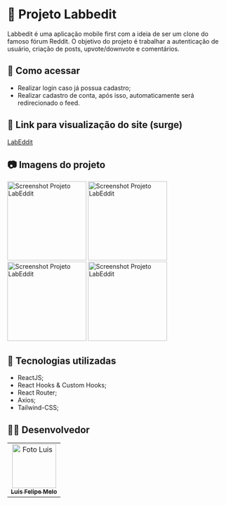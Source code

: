 # 🥇  Projeto Labbedit

Labbedit é uma aplicação mobile first com a ideia de ser um clone do famoso fórum Reddit. O objetivo do projeto é trabalhar a autenticação de usuário, criação de posts, upvote/downvote e comentários.

## 🚨 Como acessar

- Realizar login caso já possua cadastro;
- Realizar cadastro de conta, após isso, automaticamente será redirecionado o feed.

## :link: Link para visualização do site (surge)

<a href="https://labeddit-luis.surge.sh">LabEddit</a>

## :camera: Imagens do projeto

<div>
  <img src="https://i.imgur.com/9WPdcAa.png" width="180px" alt="Screenshot Projeto LabEddit" />
  <img src="https://i.imgur.com/jHOFU2B.png" width="180px" alt="Screenshot Projeto LabEddit" />
</div>

<div>
  <img src="https://i.imgur.com/KQ9MGdy.png" width="180px" alt="Screenshot Projeto LabEddit" />
  <img src="https://i.imgur.com/L4DgTRr.png" width="180px" alt="Screenshot Projeto LabEddit" />
</div>

## :wrench: Tecnologias utilizadas

- ReactJS;
- React Hooks & Custom Hooks;
- React Router;
- Axios;
- Tailwind-CSS;

## 👨‍💻 Desenvolvedor
<table>
<td align="center">
   <a href="https://www.linkedin.com/in/luisfmelot/">
       <img src="https://avatars.githubusercontent.com/u/79599836?v=4" width="100px;" alt="Foto Luis"/> 
       <br>
       <sub>
           <b>Luis Felipe Melo</b>
        </sub>
     </a>
</td>
</table>
